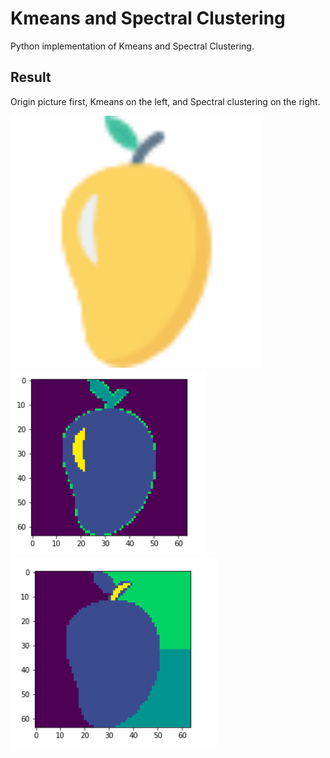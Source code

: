 # Kmeans and Spectral Clustering

Python implementation of Kmeans and Spectral Clustering.

## Result

Origin picture first, Kmeans on the left, and Spectral clustering on the right.

<img src="mango.png" width="80%"> ![](mango_RGB.png) ![](mango_SC.png)
